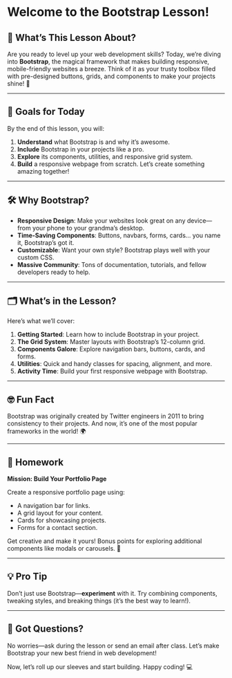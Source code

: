 # Welcome to the Bootstrap Lesson!

## 🚀 What’s This Lesson About?

Are you ready to level up your web development skills? Today, we’re diving into **Bootstrap**, the magical framework that makes building responsive, mobile-friendly websites a breeze. Think of it as your trusty toolbox filled with pre-designed buttons, grids, and components to make your projects shine! 🌟

---

## 🎯 Goals for Today

By the end of this lesson, you will:

1. **Understand** what Bootstrap is and why it’s awesome.
2. **Include** Bootstrap in your projects like a pro.
3. **Explore** its components, utilities, and responsive grid system.
4. **Build** a responsive webpage from scratch. Let’s create something amazing together!

---

## 🛠 Why Bootstrap?

- **Responsive Design**: Make your websites look great on any device—from your phone to your grandma’s desktop.
- **Time-Saving Components**: Buttons, navbars, forms, cards… you name it, Bootstrap’s got it.
- **Customizable**: Want your own style? Bootstrap plays well with your custom CSS.
- **Massive Community**: Tons of documentation, tutorials, and fellow developers ready to help.

---

## 🗂 What’s in the Lesson?

Here’s what we’ll cover:

1. **Getting Started**: Learn how to include Bootstrap in your project.
2. **The Grid System**: Master layouts with Bootstrap’s 12-column grid.
3. **Components Galore**: Explore navigation bars, buttons, cards, and forms.
4. **Utilities**: Quick and handy classes for spacing, alignment, and more.
5. **Activity Time**: Build your first responsive webpage with Bootstrap.

---

## 🤓 Fun Fact

Bootstrap was originally created by Twitter engineers in 2011 to bring consistency to their projects. And now, it’s one of the most popular frameworks in the world! 🌍

---

## 📝 Homework

**Mission: Build Your Portfolio Page**

Create a responsive portfolio page using:

- A navigation bar for links.
- A grid layout for your content.
- Cards for showcasing projects.
- Forms for a contact section.

Get creative and make it yours! Bonus points for exploring additional components like modals or carousels. 🎨

---

## 💡 Pro Tip

Don’t just use Bootstrap—**experiment** with it. Try combining components, tweaking styles, and breaking things (it’s the best way to learn!).

---

## 🚨 Got Questions?

No worries—ask during the lesson or send an email after class. Let’s make Bootstrap your new best friend in web development!

Now, let’s roll up our sleeves and start building. Happy coding! 💻
